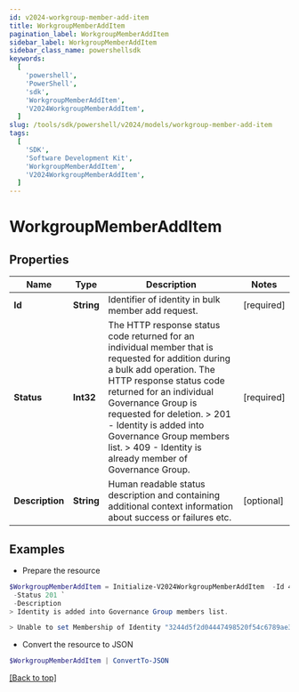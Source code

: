 ```yaml
---
id: v2024-workgroup-member-add-item
title: WorkgroupMemberAddItem
pagination_label: WorkgroupMemberAddItem
sidebar_label: WorkgroupMemberAddItem
sidebar_class_name: powershellsdk
keywords:
  [
    'powershell',
    'PowerShell',
    'sdk',
    'WorkgroupMemberAddItem',
    'V2024WorkgroupMemberAddItem',
  ]
slug: /tools/sdk/powershell/v2024/models/workgroup-member-add-item
tags:
  [
    'SDK',
    'Software Development Kit',
    'WorkgroupMemberAddItem',
    'V2024WorkgroupMemberAddItem',
  ]
---
```


# WorkgroupMemberAddItem

## Properties

| Name | Type | Description | Notes |
| --- | --- | --- | --- |
| **Id** | **String** | Identifier of identity in bulk member add request. | [required] |
| **Status** | **Int32** | The HTTP response status code returned for an individual member that is requested for addition during a bulk add operation. The HTTP response status code returned for an individual Governance Group is requested for deletion. > 201 - Identity is added into Governance Group members list. > 409 - Identity is already member of Governance Group. | [required] |
| **Description** | **String** | Human readable status description and containing additional context information about success or failures etc. | [optional] |

## Examples

- Prepare the resource

```powershell
$WorkgroupMemberAddItem = Initialize-V2024WorkgroupMemberAddItem  -Id 464ae7bf791e49fdb74606a2e4a89635 `
 -Status 201 `
 -Description
> Identity is added into Governance Group members list.

> Unable to set Membership of Identity "3244d5f2d04447498520f54c6789ae33" to Governance Group "f80bba83-98c4-4ec2-81c8-373c00e9663b"; the relationship already exists.

```

- Convert the resource to JSON

```powershell
$WorkgroupMemberAddItem | ConvertTo-JSON
```

[[Back to top]](#)

